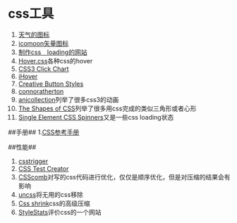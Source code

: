 css工具
===============

1. [天气的图标](http://darkskyapp.github.io/skycons/)
2. [icomoon矢量图标](https://icomoon.io/)
3. [制作css　loading的网站](http://cssload.net/)
4. [Hover.css](http://ianlunn.github.io/Hover/)各种css的hover
5. [CSS3 Click Chart](http://css3clickchart.com/)
6. [iHover](http://gudh.github.io/ihover/dist/index.html)
7. [Creative Button Styles](http://tympanus.net/Development/CreativeButtons/)
8. [connoratherton](http://connoratherton.com/)
9. [anicollection](http://anicollection.github.io/#/)列举了很多css3的动画
10. [The Shapes of CSS](https://css-tricks.com/examples/ShapesOfCSS/)列举了很多用css完成的类似三角形或者心形
11. [Single Element CSS Spinners](http://projects.lukehaas.me/css-loaders/)又是一些css loading状态


##手册##
1.[CSS参考手册](http://css.doyoe.com/)

##性能##
1. [csstrigger](http://csstriggers.com/)
2. [CSS Test Creator](http://stevesouders.com/efws/css-selectors/csscreate.php)
3. [CSScomb](http://csscomb.com/)对写的css代码进行优化，仅仅是顺序优化，但是对压缩的结果会有影响
4. [uncss](https://github.com/giakki/uncss)将无用的css移除
5. [Css shrink](http://cssshrink.com/)css的高级压缩
6. [StyleStats](http://www.stylestats.org/)评价css的一个网站